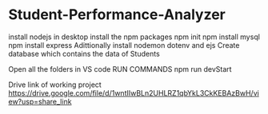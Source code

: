 # Student-Performance-Analyzer


install nodejs in desktop
install the npm packages
npm init
npm install mysql
npm install express
Adittionally install nodemon dotenv and ejs
Create database which contains the data of Students

Open all the folders in VS code 
RUN COMMANDS
npm run devStart

Drive link of working project
https://drive.google.com/file/d/1wntIIwBLn2UHLRZ1qbYkL3CkKEBAzBwH/view?usp=share_link

